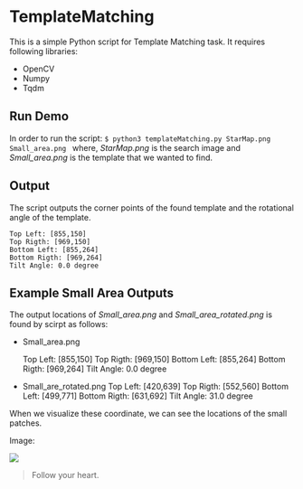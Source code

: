 # TemplateMatching
This is a simple Python script for Template Matching task. It requires following libraries:

- OpenCV
- Numpy
- Tqdm

## Run Demo
In order to run the script:
`$ python3 templateMatching.py StarMap.png Small_area.png `
where, _StarMap.png_ is the search image and _Small_area.png_ is the template that we wanted to find.

## Output
The script outputs the corner points of the found template and the rotational angle of the template.

    Top Left: [855,150]
    Top Rigth: [969,150]
    Bottom Left: [855,264]
    Bottom Rigth: [969,264]
    Tilt Angle: 0.0 degree
    
## Example Small Area Outputs
The output locations of _Small_area.png_ and _Small_area_rotated.png_ is found by scirpt as follows:

- Small_area.png

    Top Left: [855,150]
    Top Rigth: [969,150]
    Bottom Left: [855,264]
    Bottom Rigth: [969,264]
    Tilt Angle: 0.0 degree

- Small_are_rotated.png
    Top Left: [420,639]
    Top Rigth: [552,560]
    Bottom Left: [499,771]
    Bottom Rigth: [631,692]
    Tilt Angle: 31.0 degree
    
When we visualize these coordinate, we can see the locations of the small patches.

Image:

![](https://pandao.github.io/editor.md/examples/images/4.jpg)

> Follow your heart.

    
